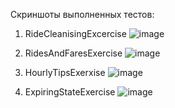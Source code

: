 Скриншоты выполненных тестов:
1. RideCleanisingExcercise
   ![image](https://github.com/EgorPozharskiy/Big_Data/assets/113051721/0e1d1ab6-3def-4f58-b612-22a9dc18348b)

2. RidesAndFaresExercise
![image](https://github.com/EgorPozharskiy/Big_Data/assets/113051721/7f55c65d-2861-46e0-9d66-36db8821699a)

4. HourlyTipsExerxise
![image](https://github.com/EgorPozharskiy/Big_Data/assets/113051721/1f36eb46-84b5-4e19-8b3d-2133168eee65)

5. ExpiringStateExercise
![image](https://github.com/EgorPozharskiy/Big_Data/assets/113051721/886129bf-b7ec-4051-921d-389f26870c75)
  

